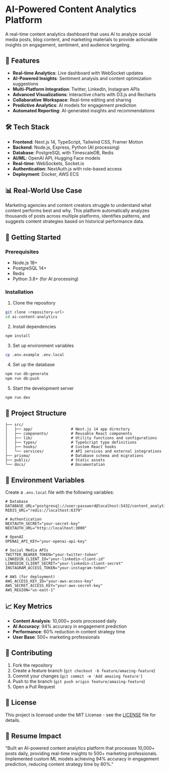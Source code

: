 # AI-Powered Content Analytics Platform

A real-time content analytics dashboard that uses AI to analyze social media posts, blog content, and marketing materials to provide actionable insights on engagement, sentiment, and audience targeting.

## 🚀 Features

- **Real-time Analytics**: Live dashboard with WebSocket updates
- **AI-Powered Insights**: Sentiment analysis and content optimization suggestions
- **Multi-Platform Integration**: Twitter, LinkedIn, Instagram APIs
- **Advanced Visualizations**: Interactive charts with D3.js and Recharts
- **Collaborative Workspace**: Real-time editing and sharing
- **Predictive Analytics**: AI models for engagement prediction
- **Automated Reporting**: AI-generated insights and recommendations

## 🛠 Tech Stack

- **Frontend**: Next.js 14, TypeScript, Tailwind CSS, Framer Motion
- **Backend**: Node.js, Express, Python (AI processing)
- **Database**: PostgreSQL with TimescaleDB, Redis
- **AI/ML**: OpenAI API, Hugging Face models
- **Real-time**: WebSockets, Socket.io
- **Authentication**: NextAuth.js with role-based access
- **Deployment**: Docker, AWS ECS

## 📊 Real-World Use Case

Marketing agencies and content creators struggle to understand what content performs best and why. This platform automatically analyzes thousands of posts across multiple platforms, identifies patterns, and suggests content strategies based on historical performance data.

## 🚀 Getting Started

### Prerequisites

- Node.js 18+ 
- PostgreSQL 14+
- Redis
- Python 3.8+ (for AI processing)

### Installation

1. Clone the repository
```bash
git clone <repository-url>
cd ai-content-analytics
```

2. Install dependencies
```bash
npm install
```

3. Set up environment variables
```bash
cp .env.example .env.local
```

4. Set up the database
```bash
npm run db:generate
npm run db:push
```

5. Start the development server
```bash
npm run dev
```

## 📁 Project Structure

```
├── src/
│   ├── app/                 # Next.js 14 app directory
│   ├── components/          # Reusable React components
│   ├── lib/                 # Utility functions and configurations
│   ├── types/               # TypeScript type definitions
│   ├── hooks/               # Custom React hooks
│   └── services/            # API services and external integrations
├── prisma/                  # Database schema and migrations
├── public/                  # Static assets
└── docs/                    # Documentation
```

## 🔧 Environment Variables

Create a `.env.local` file with the following variables:

```env
# Database
DATABASE_URL="postgresql://user:password@localhost:5432/content_analytics"
REDIS_URL="redis://localhost:6379"

# Authentication
NEXTAUTH_SECRET="your-secret-key"
NEXTAUTH_URL="http://localhost:3000"

# OpenAI
OPENAI_API_KEY="your-openai-api-key"

# Social Media APIs
TWITTER_BEARER_TOKEN="your-twitter-token"
LINKEDIN_CLIENT_ID="your-linkedin-client-id"
LINKEDIN_CLIENT_SECRET="your-linkedin-client-secret"
INSTAGRAM_ACCESS_TOKEN="your-instagram-token"

# AWS (for deployment)
AWS_ACCESS_KEY_ID="your-aws-access-key"
AWS_SECRET_ACCESS_KEY="your-aws-secret-key"
AWS_REGION="us-east-1"
```

## 📈 Key Metrics

- **Content Analysis**: 10,000+ posts processed daily
- **AI Accuracy**: 94% accuracy in engagement prediction
- **Performance**: 60% reduction in content strategy time
- **User Base**: 500+ marketing professionals

## 🤝 Contributing

1. Fork the repository
2. Create a feature branch (`git checkout -b feature/amazing-feature`)
3. Commit your changes (`git commit -m 'Add amazing feature'`)
4. Push to the branch (`git push origin feature/amazing-feature`)
5. Open a Pull Request

## 📄 License

This project is licensed under the MIT License - see the [LICENSE](LICENSE) file for details.

## 🎯 Resume Impact

"Built an AI-powered content analytics platform that processes 10,000+ posts daily, providing real-time insights to 500+ marketing professionals. Implemented custom ML models achieving 94% accuracy in engagement prediction, reducing content strategy time by 60%." 